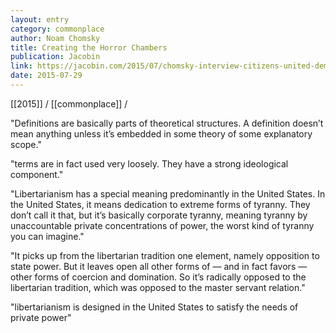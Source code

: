 ```yaml
---
layout: entry
category: commonplace
author: Noam Chomsky
title: Creating the Horror Chambers
publication: Jacobin
link: https://jacobin.com/2015/07/chomsky-interview-citizens-united-democracy-higher-education/
date: 2015-07-29
---
```


[[2015]] / [[commonplace]] / 

"Definitions are basically parts of theoretical structures. A definition doesn’t mean anything unless it’s embedded in some theory of some explanatory scope."
 
"terms are in fact used very loosely. They have a strong ideological component."

"Libertarianism has a special meaning predominantly in the United States. In the United States, it means dedication to extreme forms of tyranny. They don’t call it that, but it’s basically corporate tyranny, meaning tyranny by unaccountable private concentrations of power, the worst kind of tyranny you can imagine."

"It picks up from the libertarian tradition one element, namely opposition to state power. But it leaves open all other forms of — and in fact favors — other forms of coercion and domination. So it’s radically opposed to the libertarian tradition, which was opposed to the master servant relation."
 
"libertarianism is designed in the United States to satisfy the needs of private power"
